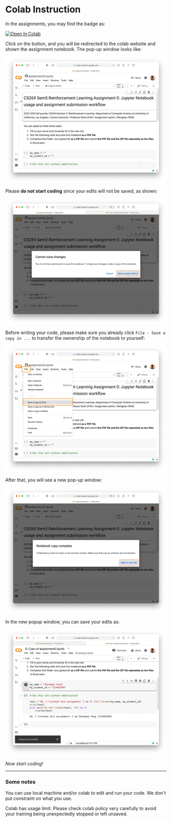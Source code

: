 # Colab Instruction


In the assignments, you may find the badge as:

<a target="_blank" href="https://colab.research.google.com/github/ucla-rlcourse/cs260r-assignment-2025winter/blob/main/assignment0/assignment0.ipynb">
  <img src="https://colab.research.google.com/assets/colab-badge.svg" alt="Open In Colab"/>
</a>



Click on the button, and you will be redirected to the colab website and shown the assignment notebook. The pop-up window looks like:

![](figs/fig1-open-colab.png)

Please **do not start coding** since your edits will not be saved, as shown:

![](figs/fig2-cant-save.png)

Before writing your code, please make sure you already click `File - Save a copy in ...` to transfer the ownership of the notebook to yourself:

![](figs/fig3-copy.png)

After that, you will see a new pop-up window:

![](figs/fig4-copy-succ.png)

In the new popup window, you can save your edits as:

![](figs/fig5-save-succ.png)

*Now start coding!*

---

### Some notes

You can use local machine and/or colab to edit and run your code. We don't put constraint on what you use.

Colab has usage limit. Please check colab policy very carefully to avoid your training being unexpectedly stopped or left unsaved.

